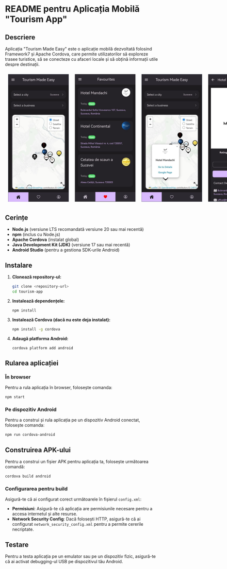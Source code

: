# README pentru Aplicația Mobilă "Tourism App"

## Descriere
Aplicația "Tourism Made Easy" este o aplicație mobilă dezvoltată folosind Framework7 și Apache Cordova, care permite utilizatorilor să exploreze trasee turistice, să se conecteze cu afaceri locale și să obțină informații utile despre destinații.


<div style="display: flex; justify-content: space-around;">
    <img src="/www/css/images/screenshots/screen1.png" alt="Screenshot 1" style="width: 200px; margin: 10px;">
    <img src="/www/css/images/screenshots/screen2.png" alt="Screenshot 2" style="width: 200px; margin: 10px;">
    <img src="/www/css/images/screenshots/screen5.png" alt="Screenshot 5" style="width: 200px; margin: 10px;">
    <img src="/www/css/images/screenshots/screen6.png" alt="Screenshot 6" style="width: 200px; margin: 10px;">
    <img src="/www/css/images/screenshots/screen7.png" alt="Screenshot 7" style="width: 200px; margin: 10px;">
    <img src="/www/css/images/screenshots/screen8.png" alt="Screenshot 8" style="width: 200px; margin: 10px;">
    <img src="/www/css/images/screenshots/screen3.png" alt="Screenshot 3" style="width: 200px; margin: 10px;">
    <img src="/www/css/images/screenshots/screen4.png" alt="Screenshot 4" style="width: 200px; margin: 10px;">
</div>

## Cerințe
- **Node.js** (versiune LTS recomandată versiune 20 sau mai recentă)
- **npm** (inclus cu Node.js)
- **Apache Cordova** (instalat global)
- **Java Development Kit (JDK)** (versiune 17 sau mai recentă)
- **Android Studio** (pentru a gestiona SDK-urile Android)

## Instalare

1. **Clonează repository-ul:**
   ```bash
   git clone <repository-url>
   cd tourism-app
   ```

2. **Instalează dependențele:**
   ```bash
   npm install
   ```

3. **Instalează Cordova (dacă nu este deja instalat):**
   ```bash
   npm install -g cordova
   ```

4. **Adaugă platforma Android:**
   ```bash
   cordova platform add android
   ```

## Rularea aplicației

### În browser
Pentru a rula aplicația în browser, folosește comanda:
```bash
npm start
```

### Pe dispozitiv Android
Pentru a construi și rula aplicația pe un dispozitiv Android conectat, folosește comanda:
```bash
npm run cordova-android
```

## Construirea APK-ului

Pentru a construi un fișier APK pentru aplicația ta, folosește următoarea comandă:
```bash
cordova build android
```

### Configurarea pentru build
Asigură-te că ai configurat corect următoarele în fișierul `config.xml`:

- **Permisiuni**: Asigură-te că aplicația are permisiunile necesare pentru a accesa internetul și alte resurse.
- **Network Security Config**: Dacă folosești HTTP, asigură-te că ai configurat `network_security_config.xml` pentru a permite cererile necriptate.

## Testare
Pentru a testa aplicația pe un emulator sau pe un dispozitiv fizic, asigură-te că ai activat debugging-ul USB pe dispozitivul tău Android.

